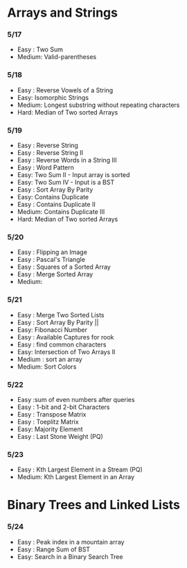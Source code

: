 # Arrays and Strings

### 5/17 
* Easy : Two Sum
* Medium: Valid-parentheses

### 5/18
* Easy : Reverse Vowels of a String
* Easy: Isomorphic Strings
* Medium: Longest substring without repeating characters
* Hard: Median of Two sorted Arrays

### 5/19
* Easy : Reverse String
* Easy : Reverse String II
* Easy : Reverse Words in a String III
* Easy : Word Pattern
* Easy: Two Sum II - Input array is sorted
* Easy: Two Sum IV - Input is a BST
* Easy : Sort Array By Parity
* Easy: Contains Duplicate
* Easy : Contains Duplicate II
* Medium: Contains Duplicate III
* Hard: Median of Two sorted Arrays

### 5/20
* Easy : Flipping an Image
* Easy : Pascal's Triangle
* Easy : Squares of a Sorted Array
* Easy : Merge Sorted Array
* Medium:

### 5/21
* Easy : Merge Two Sorted Lists
* Easy : Sort Array By Parity ||
* Easy: Fibonacci Number
* Easy : Available Captures for rook
* Easy : find common characters
* Easy: Intersection of Two Arrays II
* Medium : sort an array
* Medium: Sort Colors

### 5/22
* Easy :sum of even numbers after queries
* Easy : 1-bit and 2-bit Characters
* Easy : Transpose Matrix
* Easy :  Toeplitz Matrix
* Easy: Majority Element
* Easy : Last Stone Weight (PQ)

### 5/23
* Easy : Kth Largest Element in a Stream (PQ)
* Medium: Kth Largest Element in an Array

# Binary Trees and Linked Lists
### 5/24
* Easy : Peak index in a mountain array
* Easy : Range Sum of BST
* Easy: Search in a Binary Search Tree
